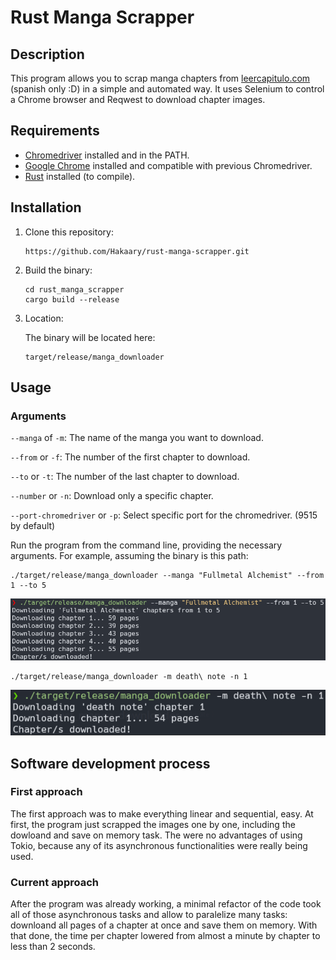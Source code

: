 
# Rust Manga Scrapper

## Description
This program allows you to scrap manga chapters from [leercapitulo.com](https://www.leercapitulo.com/) (spanish only :D) in a simple and automated way. It uses Selenium to control a Chrome browser and Reqwest to download chapter images.

## Requirements
- [Chromedriver](https://sites.google.com/chromium.org/driver/) installed and in the PATH.
- [Google Chrome](https://www.google.com/chrome/) installed and compatible with previous Chromedriver.
- [Rust](https://www.rust-lang.org/tools/install) installed (to compile).

## Installation
1. Clone this repository:
   ```
   https://github.com/Hakaary/rust-manga-scrapper.git
   ```
   
2. Build the binary:
   ```
   cd rust_manga_scrapper
   cargo build --release
   ```

3. Location:

   The binary will be located here:
   
   ```
   target/release/manga_downloader
   ```

## Usage

### Arguments

`--manga` of `-m`: The name of the manga you want to download.

`--from` or `-f`: The number of the first chapter to download.

`--to` or `-t`: The number of the last chapter to download.

`--number` or `-n`: Download only a specific chapter.

`--port-chromedriver` or `-p`: Select specific port for the chromedriver. (9515 by default)


Run the program from the command line, providing the necessary arguments. For example, assuming the binary is this path:

```
./target/release/manga_downloader --manga "Fullmetal Alchemist" --from 1 --to 5
```

![Screenshot](read_imgs/example_1.png)

```
./target/release/manga_downloader -m death\ note -n 1
```

![Screenshot](read_imgs/example_2.png)

## Software development process

### First approach

The first approach was to make everything linear and sequential, easy. At first, the program just scrapped the images one by one, including the dowloand and save on memory task. The were no advantages of using Tokio, because any of its asynchronous functionalities were really being used.

### Current approach

After the program was already working, a minimal refactor of the code took all of those asynchronous tasks and allow to paralelize many tasks: downloand all pages of a chapter at once and save them on memory. With that done, the time per chapter lowered from almost a minute by chapter to less than 2 seconds.


